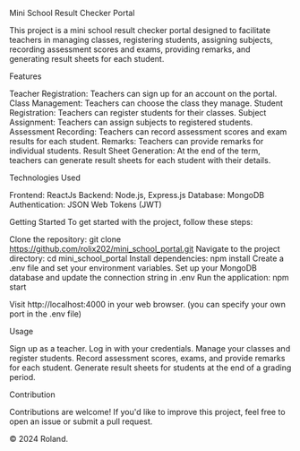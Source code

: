 Mini School Result Checker Portal

This project is a mini school result checker portal designed to facilitate teachers in managing classes, registering students, assigning subjects, recording assessment scores and exams, providing remarks, and generating result sheets for each student.

Features

Teacher Registration: Teachers can sign up for an account on the portal.
Class Management: Teachers can choose the class they manage.
Student Registration: Teachers can register students for their classes.
Subject Assignment: Teachers can assign subjects to registered students.
Assessment Recording: Teachers can record assessment scores and exam results for each student.
Remarks: Teachers can provide remarks for individual students.
Result Sheet Generation: At the end of the term, teachers can generate result sheets for each student with their details.

Technologies Used

Frontend: ReactJs
Backend: Node.js, Express.js
Database: MongoDB
Authentication: JSON Web Tokens (JWT)

Getting Started
To get started with the project, follow these steps:

Clone the repository: git clone https://github.com/rolix202/mini_school_portal.git
Navigate to the project directory: cd mini_school_portal
Install dependencies: npm install
Create a .env file and set your environment variables.
Set up your MongoDB database and update the connection string in .env
Run the application: npm start

Visit http://localhost:4000 in your web browser. (you can specify your own port in the .env file)

Usage

Sign up as a teacher.
Log in with your credentials.
Manage your classes and register students.
Record assessment scores, exams, and provide remarks for each student.
Generate result sheets for students at the end of a grading period.

Contribution

Contributions are welcome! If you'd like to improve this project, feel free to open an issue or submit a pull request.


© 2024 Roland.